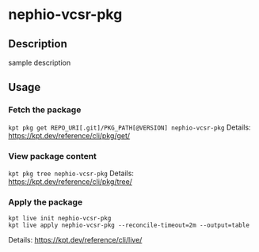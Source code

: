 # nephio-vcsr-pkg

## Description
sample description

## Usage

### Fetch the package
`kpt pkg get REPO_URI[.git]/PKG_PATH[@VERSION] nephio-vcsr-pkg`
Details: https://kpt.dev/reference/cli/pkg/get/

### View package content
`kpt pkg tree nephio-vcsr-pkg`
Details: https://kpt.dev/reference/cli/pkg/tree/

### Apply the package
```
kpt live init nephio-vcsr-pkg
kpt live apply nephio-vcsr-pkg --reconcile-timeout=2m --output=table
```
Details: https://kpt.dev/reference/cli/live/
